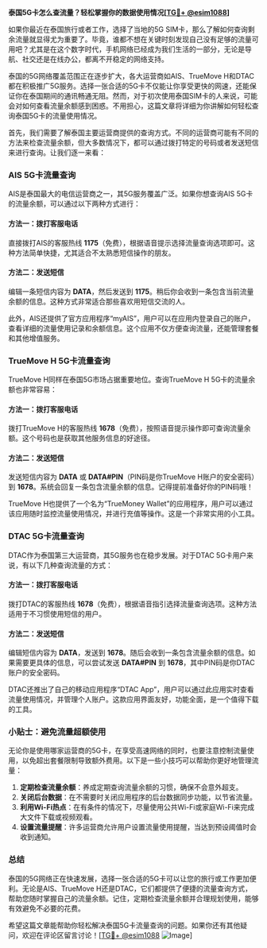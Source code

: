 **泰国5G卡怎么查流量？轻松掌握你的数据使用情况[[TG💪+ @esim1088](https://t.me/s/esim1088)]**

如果你最近在泰国旅行或者工作，选择了当地的5G SIM卡，那么了解如何查询剩余流量就显得尤为重要了。毕竟，谁都不想在关键时刻发现自己没有足够的流量可用吧？尤其是在这个数字时代，手机网络已经成为我们生活的一部分，无论是导航、社交还是在线办公，都离不开稳定的网络支持。

泰国的5G网络覆盖范围正在逐步扩大，各大运营商如AIS、TrueMove H和DTAC都在积极推广5G服务。选择一张合适的5G卡不仅能让你享受更快的网速，还能保证你在泰国期间的通讯畅通无阻。然而，对于初次使用泰国SIM卡的人来说，可能会对如何查看流量余额感到困惑。不用担心，这篇文章将详细为你讲解如何轻松查询泰国5G卡的流量使用情况。

首先，我们需要了解泰国主要运营商提供的查询方式。不同的运营商可能有不同的方法来检查流量余额，但大多数情况下，都可以通过拨打特定的号码或者发送短信来进行查询。让我们逐一来看：

### AIS 5G卡流量查询

AIS是泰国最大的电信运营商之一，其5G服务覆盖广泛。如果你想查询AIS 5G卡的流量余额，可以通过以下两种方式进行：

#### 方法一：拨打客服电话
直接拨打AIS的客服热线 **1175**（免费），根据语音提示选择流量查询选项即可。这种方法简单快捷，尤其适合不太熟悉短信操作的朋友。

#### 方法二：发送短信
编辑一条短信内容为 **DATA**，然后发送到 **1175**。稍后你会收到一条包含当前流量余额的信息。这种方式非常适合那些喜欢用短信交流的人。

此外，AIS还提供了官方应用程序“myAIS”，用户可以在应用内登录自己的账户，查看详细的流量使用记录和余额信息。这个应用不仅方便查询流量，还能管理套餐和其他增值服务。

### TrueMove H 5G卡流量查询

TrueMove H同样在泰国5G市场占据重要地位。查询TrueMove H 5G卡的流量余额也非常容易：

#### 方法一：拨打客服电话
拨打TrueMove H的客服热线 **1678**（免费），按照语音提示操作即可查询流量余额。这个号码也是获取其他服务信息的好途径。

#### 方法二：发送短信
发送短信内容为 **DATA** 或 **DATA#PIN**（PIN码是你TrueMove H账户的安全密码）到 **1678**。系统会回复一条包含流量余额的信息。记得提前准备好你的PIN码哦！

TrueMove H也提供了一个名为“TrueMoney Wallet”的应用程序，用户可以通过该应用随时监控流量使用情况，并进行充值等操作。这是一个非常实用的小工具。

### DTAC 5G卡流量查询

DTAC作为泰国第三大运营商，其5G服务也在稳步发展。对于DTAC 5G卡用户来说，有以下几种查询流量的方式：

#### 方法一：拨打客服电话
拨打DTAC的客服热线 **1678**（免费），根据语音指引选择流量查询选项。这种方法适用于不习惯使用短信的用户。

#### 方法二：发送短信
编辑短信内容为 **DATA**，发送到 **1678**。随后会收到一条包含流量余额的信息。如果需要更具体的信息，可以尝试发送 **DATA#PIN** 到 **1678**，其中PIN码是你DTAC账户的安全密码。

DTAC还推出了自己的移动应用程序“DTAC App”，用户可以通过此应用实时查看流量使用情况，并管理个人账户。这款应用界面友好，功能全面，是一个值得下载的工具。

### 小贴士：避免流量超额使用

无论你是使用哪家运营商的5G卡，在享受高速网络的同时，也要注意控制流量使用，以免超出套餐限制导致额外费用。以下是一些小技巧可以帮助你更好地管理流量：

1. **定期检查流量余额**：养成定期查询流量余额的习惯，确保不会意外超支。
2. **关闭后台数据**：在不需要时关闭应用程序的后台数据同步功能，以节省流量。
3. **利用Wi-Fi热点**：在有条件的情况下，尽量使用公共Wi-Fi或家庭Wi-Fi来完成大文件下载或视频观看。
4. **设置流量提醒**：许多运营商允许用户设置流量使用提醒，当达到预设阈值时会收到通知。

### 总结

泰国的5G网络正在快速发展，选择一张合适的5G卡可以让您的旅行或工作更加便利。无论是AIS、TrueMove H还是DTAC，它们都提供了便捷的流量查询方式，帮助您随时掌握自己的流量余额。记住，定期检查流量余额并合理规划使用，能够有效避免不必要的花费。

希望这篇文章能帮助你轻松解决泰国5G卡流量查询的问题。如果你还有其他疑问，欢迎在评论区留言讨论！[[TG💪+ @esim1088](https://t.me/s/esim1088) ![Image](https://i.postimg.cc/4NQfJmqS/Snipaste-2025-05-13-00-14-12.png)]